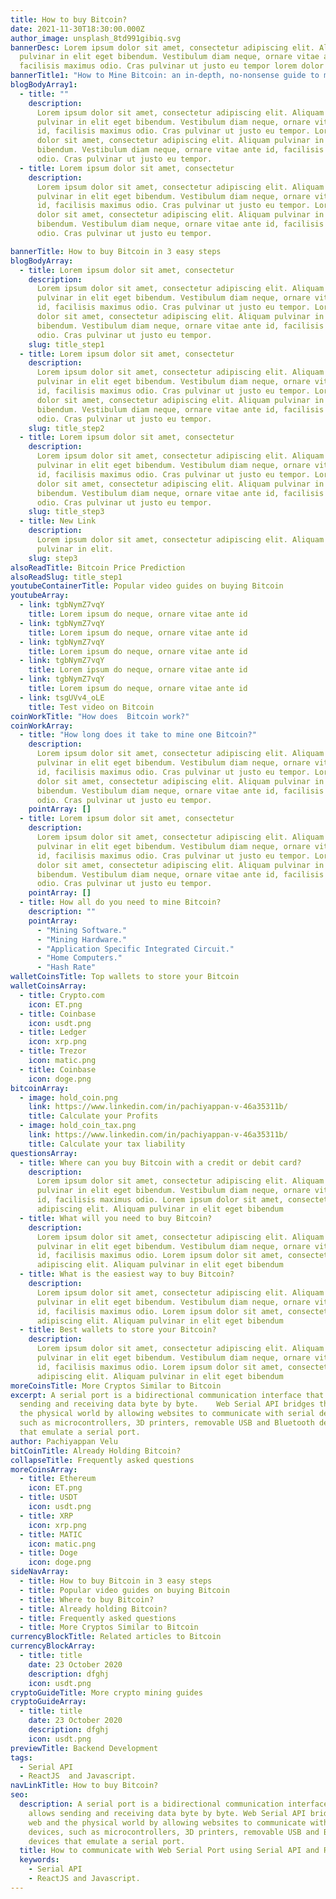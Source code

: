 ```yaml
---
title: How to buy Bitcoin?
date: 2021-11-30T18:30:00.000Z
author_image: unsplash_8td991gibiq.svg
bannerDesc: Lorem ipsum dolor sit amet, consectetur adipiscing elit. Aliquam
  pulvinar in elit eget bibendum. Vestibulum diam neque, ornare vitae ante id,
  facilisis maximus odio. Cras pulvinar ut justo eu tempor lorem dolor colon
bannerTitle1: "How to Mine Bitcoin: an in-depth, no-nonsense guide to mining Bitcoin"
blogBodyArray1:
  - title: ""
    description:
      Lorem ipsum dolor sit amet, consectetur adipiscing elit. Aliquam
      pulvinar in elit eget bibendum. Vestibulum diam neque, ornare vitae ante
      id, facilisis maximus odio. Cras pulvinar ut justo eu tempor. Lorem ipsum
      dolor sit amet, consectetur adipiscing elit. Aliquam pulvinar in elit eget
      bibendum. Vestibulum diam neque, ornare vitae ante id, facilisis maximus
      odio. Cras pulvinar ut justo eu tempor.
  - title: Lorem ipsum dolor sit amet, consectetur
    description:
      Lorem ipsum dolor sit amet, consectetur adipiscing elit. Aliquam
      pulvinar in elit eget bibendum. Vestibulum diam neque, ornare vitae ante
      id, facilisis maximus odio. Cras pulvinar ut justo eu tempor. Lorem ipsum
      dolor sit amet, consectetur adipiscing elit. Aliquam pulvinar in elit eget
      bibendum. Vestibulum diam neque, ornare vitae ante id, facilisis maximus
      odio. Cras pulvinar ut justo eu tempor.

bannerTitle: How to buy Bitcoin in 3 easy steps
blogBodyArray:
  - title: Lorem ipsum dolor sit amet, consectetur
    description:
      Lorem ipsum dolor sit amet, consectetur adipiscing elit. Aliquam
      pulvinar in elit eget bibendum. Vestibulum diam neque, ornare vitae ante
      id, facilisis maximus odio. Cras pulvinar ut justo eu tempor. Lorem ipsum
      dolor sit amet, consectetur adipiscing elit. Aliquam pulvinar in elit eget
      bibendum. Vestibulum diam neque, ornare vitae ante id, facilisis maximus
      odio. Cras pulvinar ut justo eu tempor.
    slug: title_step1
  - title: Lorem ipsum dolor sit amet, consectetur
    description:
      Lorem ipsum dolor sit amet, consectetur adipiscing elit. Aliquam
      pulvinar in elit eget bibendum. Vestibulum diam neque, ornare vitae ante
      id, facilisis maximus odio. Cras pulvinar ut justo eu tempor. Lorem ipsum
      dolor sit amet, consectetur adipiscing elit. Aliquam pulvinar in elit eget
      bibendum. Vestibulum diam neque, ornare vitae ante id, facilisis maximus
      odio. Cras pulvinar ut justo eu tempor.
    slug: title_step2
  - title: Lorem ipsum dolor sit amet, consectetur
    description:
      Lorem ipsum dolor sit amet, consectetur adipiscing elit. Aliquam
      pulvinar in elit eget bibendum. Vestibulum diam neque, ornare vitae ante
      id, facilisis maximus odio. Cras pulvinar ut justo eu tempor. Lorem ipsum
      dolor sit amet, consectetur adipiscing elit. Aliquam pulvinar in elit eget
      bibendum. Vestibulum diam neque, ornare vitae ante id, facilisis maximus
      odio. Cras pulvinar ut justo eu tempor.
    slug: title_step3
  - title: New Link
    description:
      Lorem ipsum dolor sit amet, consectetur adipiscing elit. Aliquam
      pulvinar in elit.
    slug: step3
alsoReadTitle: Bitcoin Price Prediction
alsoReadSlug: title_step1
youtubeContainerTitle: Popular video guides on buying Bitcoin
youtubeArray:
  - link: tgbNymZ7vqY
    title: Lorem ipsum do neque, ornare vitae ante id
  - link: tgbNymZ7vqY
    title: Lorem ipsum do neque, ornare vitae ante id
  - link: tgbNymZ7vqY
    title: Lorem ipsum do neque, ornare vitae ante id
  - link: tgbNymZ7vqY
    title: Lorem ipsum do neque, ornare vitae ante id
  - link: tgbNymZ7vqY
    title: Lorem ipsum do neque, ornare vitae ante id
  - link: tsgUVv4_oLE
    title: Test video on Bitcoin
coinWorkTitle: "How does  Bitcoin work?"
coinWorkArray:
  - title: "How long does it take to mine one Bitcoin?"
    description:
      Lorem ipsum dolor sit amet, consectetur adipiscing elit. Aliquam
      pulvinar in elit eget bibendum. Vestibulum diam neque, ornare vitae ante
      id, facilisis maximus odio. Cras pulvinar ut justo eu tempor. Lorem ipsum
      dolor sit amet, consectetur adipiscing elit. Aliquam pulvinar in elit eget
      bibendum. Vestibulum diam neque, ornare vitae ante id, facilisis maximus
      odio. Cras pulvinar ut justo eu tempor.
    pointArray: []
  - title: Lorem ipsum dolor sit amet, consectetur
    description:
      Lorem ipsum dolor sit amet, consectetur adipiscing elit. Aliquam
      pulvinar in elit eget bibendum. Vestibulum diam neque, ornare vitae ante
      id, facilisis maximus odio. Cras pulvinar ut justo eu tempor. Lorem ipsum
      dolor sit amet, consectetur adipiscing elit. Aliquam pulvinar in elit eget
      bibendum. Vestibulum diam neque, ornare vitae ante id, facilisis maximus
      odio. Cras pulvinar ut justo eu tempor.
    pointArray: []
  - title: How all do you need to mine Bitcoin?
    description: ""
    pointArray:
      - "Mining Software."
      - "Mining Hardware."
      - "Application Specific Integrated Circuit."
      - "Home Computers."
      - "Hash Rate"
walletCoinsTitle: Top wallets to store your Bitcoin
walletCoinsArray:
  - title: Crypto.com
    icon: ET.png
  - title: Coinbase
    icon: usdt.png
  - title: Ledger
    icon: xrp.png
  - title: Trezor
    icon: matic.png
  - title: Coinbase
    icon: doge.png
bitcoinArray:
  - image: hold_coin.png
    link: https://www.linkedin.com/in/pachiyappan-v-46a35311b/
    title: Calculate your Profits
  - image: hold_coin_tax.png
    link: https://www.linkedin.com/in/pachiyappan-v-46a35311b/
    title: Calculate your tax liability
questionsArray:
  - title: Where can you buy Bitcoin with a credit or debit card?
    description:
      Lorem ipsum dolor sit amet, consectetur adipiscing elit. Aliquam
      pulvinar in elit eget bibendum. Vestibulum diam neque, ornare vitae ante
      id, facilisis maximus odio. Lorem ipsum dolor sit amet, consectetur
      adipiscing elit. Aliquam pulvinar in elit eget bibendum
  - title: What will you need to buy Bitcoin?
    description:
      Lorem ipsum dolor sit amet, consectetur adipiscing elit. Aliquam
      pulvinar in elit eget bibendum. Vestibulum diam neque, ornare vitae ante
      id, facilisis maximus odio. Lorem ipsum dolor sit amet, consectetur
      adipiscing elit. Aliquam pulvinar in elit eget bibendum
  - title: What is the easiest way to buy Bitcoin?
    description:
      Lorem ipsum dolor sit amet, consectetur adipiscing elit. Aliquam
      pulvinar in elit eget bibendum. Vestibulum diam neque, ornare vitae ante
      id, facilisis maximus odio. Lorem ipsum dolor sit amet, consectetur
      adipiscing elit. Aliquam pulvinar in elit eget bibendum
  - title: Best wallets to store your Bitcoin?
    description:
      Lorem ipsum dolor sit amet, consectetur adipiscing elit. Aliquam
      pulvinar in elit eget bibendum. Vestibulum diam neque, ornare vitae ante
      id, facilisis maximus odio. Lorem ipsum dolor sit amet, consectetur
      adipiscing elit. Aliquam pulvinar in elit eget bibendum
moreCoinsTitle: More Cryptos Similar to Bitcoin
excerpt: A serial port is a bidirectional communication interface that allows
  sending and receiving data byte by byte.    Web Serial API bridges the web and
  the physical world by allowing websites to communicate with serial devices,
  such as microcontrollers, 3D printers, removable USB and Bluetooth devices
  that emulate a serial port.
author: Pachiyappan Velu
bitCoinTitle: Already Holding Bitcoin?
collapseTitle: Frequently asked questions
moreCoinsArray:
  - title: Ethereum
    icon: ET.png
  - title: USDT
    icon: usdt.png
  - title: XRP
    icon: xrp.png
  - title: MATIC
    icon: matic.png
  - title: Doge
    icon: doge.png
sideNavArray:
  - title: How to buy Bitcoin in 3 easy steps
  - title: Popular video guides on buying Bitcoin
  - title: Where to buy Bitcoin?
  - title: Already holding Bitcoin?
  - title: Frequently asked questions
  - title: More Cryptos Similar to Bitcoin
currencyBlockTitle: Related articles to Bitcoin
currencyBlockArray:
  - title: title
    date: 23 October 2020
    description: dfghj
    icon: usdt.png
cryptoGuideTitle: More crypto mining guides
cryptoGuideArray:
  - title: title
    date: 23 October 2020
    description: dfghj
    icon: usdt.png
previewTitle: Backend Development
tags:
  - Serial API
  - ReactJS  and Javascript.
navLinkTitle: How to buy Bitcoin?
seo:
  description: A serial port is a bidirectional communication interface that
    allows sending and receiving data byte by byte. Web Serial API bridges the
    web and the physical world by allowing websites to communicate with serial
    devices, such as microcontrollers, 3D printers, removable USB and Bluetooth
    devices that emulate a serial port.
  title: How to communicate with Web Serial Port using Serial API and Reactjs.
  keywords:
    - Serial API
    - ReactJS and Javascript.
---
```

